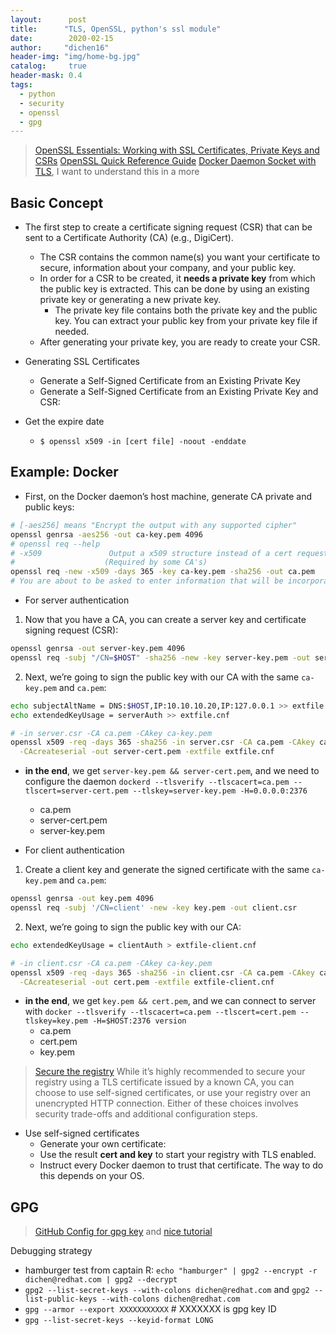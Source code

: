 ```yaml
---
layout:      post
title:      "TLS, OpenSSL, python's ssl module"
date:        2020-02-15
author:     "dichen16"
header-img: "img/home-bg.jpg"
catalog:     true
header-mask: 0.4
tags:
  - python
  - security
  - openssl
  - gpg
---
```


> [OpenSSL Essentials: Working with SSL Certificates, Private Keys and CSRs](https://www.digitalocean.com/community/tutorials/openssl-essentials-working-with-ssl-certificates-private-keys-and-csrs)
> [OpenSSL Quick Reference Guide](https://www.digicert.com/kb/ssl-support/openssl-quick-reference-guide.htm)
> [Docker Daemon Socket with TLS](https://docs.docker.com/engine/security/https/), I want to understand this in a more 

## Basic Concept

- The first step to create a certificate signing request (CSR) that can be sent to a Certificate Authority (CA) (e.g., DigiCert).
	- The CSR contains the common name(s) you want your certificate to secure, information about your company, and your public key.
	- In order for a CSR to be created, it **needs a private key** from which the public key is extracted. This can be done by using an existing private key or generating a new private key.
		- The private key file contains both the private key and the public key. You can extract your public key from your private key file if needed.
	- After generating your private key, you are ready to create your CSR.

- Generating SSL Certificates
	- Generate a Self-Signed Certificate from an Existing Private Key
	- Generate a Self-Signed Certificate from an Existing Private Key and CSR: 

- Get the expire date
    - `$ openssl x509 -in [cert file] -noout -enddate`


## Example: Docker

- First, on the Docker daemon’s host machine, generate CA private and public keys:

```bash
# [-aes256] means "Encrypt the output with any supported cipher"
openssl genrsa -aes256 -out ca-key.pem 4096
# openssl req --help
# -x509               Output a x509 structure instead of a cert request
#                    (Required by some CA's)
openssl req -new -x509 -days 365 -key ca-key.pem -sha256 -out ca.pem
# You are about to be asked to enter information that will be incorporated into your certificate request.
```

- For server authentication

1) Now that you have a CA, you can create a server key and certificate signing request (CSR):

```bash
openssl genrsa -out server-key.pem 4096
openssl req -subj "/CN=$HOST" -sha256 -new -key server-key.pem -out server.csr
```

2) Next, we’re going to sign the public key with our CA with the same `ca-key.pem` and `ca.pem`:

```bash
echo subjectAltName = DNS:$HOST,IP:10.10.10.20,IP:127.0.0.1 >> extfile.cnf
echo extendedKeyUsage = serverAuth >> extfile.cnf

# -in server.csr -CA ca.pem -CAkey ca-key.pem
openssl x509 -req -days 365 -sha256 -in server.csr -CA ca.pem -CAkey ca-key.pem \
  -CAcreateserial -out server-cert.pem -extfile extfile.cnf
```

- **in the end**, we get `server-key.pem && server-cert.pem`, and we need to configure the daemon `dockerd --tlsverify --tlscacert=ca.pem --tlscert=server-cert.pem --tlskey=server-key.pem -H=0.0.0.0:2376`
	- ca.pem
	- server-cert.pem
	- server-key.pem


-  For client authentication

1) Create a client key and generate the signed certificate with the same `ca-key.pem` and `ca.pem`:

```bash
openssl genrsa -out key.pem 4096
openssl req -subj '/CN=client' -new -key key.pem -out client.csr
```

2) Next, we’re going to sign the public key with our CA:
```bash
echo extendedKeyUsage = clientAuth > extfile-client.cnf

# -in client.csr -CA ca.pem -CAkey ca-key.pem 
openssl x509 -req -days 365 -sha256 -in client.csr -CA ca.pem -CAkey ca-key.pem \
  -CAcreateserial -out cert.pem -extfile extfile-client.cnf
```
- **in the end**, we get `key.pem && cert.pem`, and we can connect to server with `docker --tlsverify --tlscacert=ca.pem --tlscert=cert.pem --tlskey=key.pem -H=$HOST:2376 version`
	- ca.pem
	- cert.pem
	- key.pem

> [Secure the registry](https://docs.docker.com/registry/insecure/)
> While it’s highly recommended to secure your registry using a TLS certificate issued by a known CA, you can choose to use self-signed certificates, or use your registry over an unencrypted HTTP connection. Either of these choices involves security trade-offs and additional configuration steps.

- Use self-signed certificates
	- Generate your own certificate:
	- Use the result **cert and key** to start your registry with TLS enabled.
	- Instruct every Docker daemon to trust that certificate. The way to do this depends on your OS.

## GPG

> [GitHub Config for gpg key](https://docs.github.com/en/free-pro-team@latest/github/authenticating-to-github/generating-a-new-gpg-key) and [nice tutorial](https://www.void.gr/kargig/blog/2013/12/02/creating-a-new-gpg-key-with-subkeys/)

Debugging strategy

- hamburger test from captain R: `echo "hamburger" | gpg2 --encrypt -r dichen@redhat.com | gpg2 --decrypt`
- `gpg2 --list-secret-keys --with-colons dichen@redhat.com` and `gpg2 --list-public-keys --with-colons dichen@redhat.com`
- `gpg --armor --export XXXXXXXXXXX` # XXXXXXX is gpg key ID
- `gpg --list-secret-keys --keyid-format LONG`


